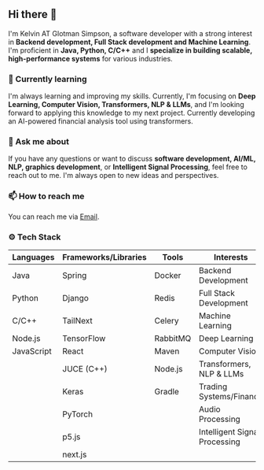 ## Hi there 👋

I'm Kelvin AT Glotman Simpson, a software developer with a strong interest in **Backend development, Full Stack development and Machine Learning**. I'm proficient in **Java, Python, C/C++** and I **specialize in building scalable, high-performance systems** for various industries.

### 🌱 Currently learning

I'm always learning and improving my skills. Currently, I'm focusing on **Deep Learning, Computer Vision, Transformers, NLP & LLMs**, and I'm looking forward to applying this knowledge to my next project. Currently developing an AI-powered financial analysis tool using transformers.

### 💬 Ask me about

If you have any questions or want to discuss **software development, AI/ML, NLP, graphics development**, or **Intelligent Signal Processing**, feel free to reach out to me. I'm always open to new ideas and perspectives.

### 📫 How to reach me

You can reach me via <a href="mailto:kmusodza@glotmnansimpson.com">Email</a>.

### ⚙️ Tech Stack

| **Languages**      | **Frameworks/Libraries**      | **Tools**                | **Interests**                        |
|--------------------|-------------------------------|--------------------------|--------------------------------------|
| Java               | Spring                        | Docker                   | Backend Development                 |
| Python             | Django                        | Redis                    | Full Stack Development              |
| C/C++              | TailNext                      | Celery                   | Machine Learning                    |
| Node.js            | TensorFlow                    | RabbitMQ                 | Deep Learning                       |
| JavaScript         | React                         | Maven                    | Computer Vision                     |
|                    | JUCE (C++)                    | Node.js                  | Transformers, NLP & LLMs            |
|                    | Keras                         | Gradle                   | Trading Systems/Finance             |
|                    | PyTorch                       |                          | Audio Processing                    |
|                    | p5.js                         |                          | Intelligent Signal Processing       |
|                    | next.js                       |                          | 
